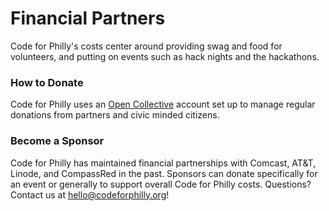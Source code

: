 # Financial Partners

Code for Philly's costs center around providing swag and food for volunteers, and putting on events such as hack nights and the hackathons.  

### How to Donate

Code for Philly uses an [Open Collective](https://opencollective.com/code-for-philly) account set up to manage regular donations from partners and civic minded citizens. 

### Become a Sponsor

Code for Philly has maintained financial partnerships with Comcast, AT&T, Linode, and CompassRed in the past.  Sponsors can donate specifically for an event or generally to support overall Code for Philly costs. Questions?  Contact us at hello@codeforphilly.org!

